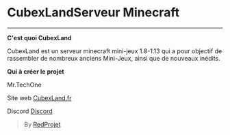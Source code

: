# CubexLandServeur Minecraft
----

**C'est quoi CubexLand**

CubexLand est un serveur minecraft mini-jeux 1.8-1.13 qui a pour objectif de rassembler de nombreux anciens Mini-Jeux, ainsi que de nouveaux inédits.

**Qui à créer le projet**

Mr.TechOne  

Site web [CubexLand.fr](https://cubexland.fr.tk)

Discord [Discord](https://discord.cubexland.fr)

> By [RedProjet](https://redporjet.ga)

